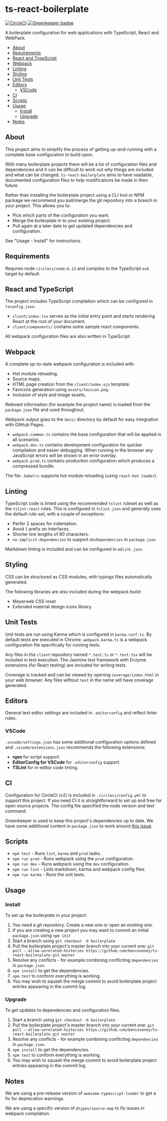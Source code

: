 # ts-react-boilerplate

[![CircleCI](https://circleci.com/gh/bencoveney/ts-react-boilerplate/tree/master.svg?style=shield)](https://circleci.com/gh/bencoveney/ts-react-boilerplate/tree/master)
[![Greenkeeper badge](https://badges.greenkeeper.io/bencoveney/ts-react-boilerplate.svg)](https://greenkeeper.io/)

A boilerplate configuration for web applications with TypeScript, React and
WebPack.

- [About](#about)
- [Requirements](#requirements)
- [React and TypeScript](#react-and-typescript)
- [Webpack](#webpack)
- [Linting](#linting)
- [Styling](#styling)
- [Unit Tests](#unit-tests)
- [Editors](#editors)
  - [VSCode](#vscode)
- [CI](#ci)
- [Scripts](#scripts)
- [Usage](#usage)
  - [Install](#install)
  - [Upgrade](#upgrade)
- [Notes](#notes)

## About

This project aims to simplify the process of getting up-and-running with a
complete base configuration to build upon.

With many boilerplate projects there will be a lot of configuration files and
dependencies and it can be difficult to work out why things are included and
what can be changed. `ts-react-boilerplate` aims to have readable, documented
configuration files to help modifications be made in then future.

Rather than installing the boilerplate project using a CLI tool or NPM package
we recommend you pull/merge the git repository into a branch in your project.
This allows you to:

- Pick which parts of the configuration you want.
- Merge the boilerplate in to your existing project.
- Pull again at a later date to get updated dependencies and configuration.

See "Usage - Install" for instructions.

## Requirements

Requires node `circleci/node:6.13` and compiles to the TypeScript `es6` target
by default.

## React and TypeScript

The project includes TypeScript compilation which can be configured in `tsconfig.json`.

- `client/index.tsx` serves as the initial entry point and starts rendering React
  at the root of your document.
- `client/components/` contains some sample react components.

All webpack configuration files are also written in TypeScript.

## Webpack

A complete up-to-date webpack configuration is included with:

- Hot module reloading.
- Source maps.
- HTML page creation from the `client/index.ejs` template.
- Favicons generation using `assets/favicon.png`.
- Inclusion of style and image assets.

Relevant information (for example the project name) is loaded from the
`package.json` file and used throughout.

Webpack output goes to the `docs/` directory by default for easy integration
with GitHub Pages.

- `webpack.common.ts` contains the base configuration that will be applied in
  all scenarios.
- `webpack.dev.ts` contains development configuration for quicker compilation
  and easier debugging. When running in the browser any JavaScript errors will
  be shown in an error overlay.
- `webpack.prod.ts` contains production configuration which produces a
  compressed bundle.

The file `.babelrc` supports hot module reloading (using `react-hot-loader`).

## Linting

TypeScript code is linted using the recommended `tslint` ruleset as well as the
`tslint-react` rules. This is configured in `tslint.json` and generally uses
the default rule-set, with a couple of exceptions:

- Perfer 2 spaces for indentation.
- Avoid `I` prefix on interfaces.
- Shorter line lengths of 80 characters.
- `no-implicit-dependencies` to support `devDependencies` in `package.json`

Markdown linting is included and can be configured in `mdlint.json`.

## Styling

CSS can be structured as CSS modules, with typings files automatically
generated.

The following libraries are also included during the webpack build:

- Meyerweb CSS reset
- Extended material design icons library.

## Unit Tests

Unit tests are run using Karma which is configured in `karma.conf.ts`. By
default tests are executed in Chrome. `webpack.karma.ts` is a webpack
configuration file specifically for running tests.

Any files in the `client` repository named `*.test.ts` or `*.test.tsx` will be
included in test execution. The Jasmine test framework with Enzyme extensions
(for React testing) are included for writing tests.

Coverage is tracked and can be viewed by opening `coverage/index.html` in your
web browser. Any files without `test` in the name will have coverage generated.

## Editors

General text editor settings are included in `.editorconfig` and reflect linter
rules.

### VSCode

`.vscode/settings.json` has some additional configuration options defined and
`.vscode/extensions.json` recommends the following extensions:

- **npm** for script support.
- **EditorConfig for VSCode** for `.editorconfig` support.
- **TSLint** for in-editor code linting.

## CI

Configuration for CircleCI (v2) is included in `.circleci/config.yml` to support
this project. If you need CI it is straightforward to set up and free for open
source projects. The config file specified the node version and test command.

Greenkeeper is used to keep this project's dependencies up to date. We have
some additional content in `package.json` to work around
[this issue][source-map issue].

## Scripts

- `npm test` - Runs `lint`, `karma` and `prod` tasks.
- `npm run prod` - Runs webpack using the `prod` configuration.
- `npm run dev` - Runs webpack using the `dev` configuration.
- `npm run lint` - Lints markdown, karma and webpack config files.
- `npm run karma` - Runs the unit tests.

## Usage

### Install

To set up the boilerplate in your project:

1. You need a git repository. Create a new one or open an existing one.
2. If you are creating a new project you may want to commit an initial
   `package.json` using `npm init`
3. Start a branch using `git checkout -b boilerplate`
4. Pull the boilerplate project's master branch into your current one:
   `git pull --allow-unrelated-histories
   https://github.com/bencoveney/ts-react-boilerplate.git master`
5. Resolve any conflicts - for example combining conflicting `dependencies` in
   `package.json`.
6. `npm install` to get the dependencies.
7. `npm test` to conform everything is working.
8. You may wish to squash the merge commit to avoid boilerplate project entries
   appearing in the commit log.

### Upgrade

To get updates to dependencies and configuration files:

1. Start a branch using `git checkout -b boilerplate`
2. Pull the boilerplate project's master branch into your current one:
   `git pull --allow-unrelated-histories
   https://github.com/bencoveney/ts-react-boilerplate.git master`
3. Resolve any conflicts - for example combining conflicting `dependencies` in
   `package.json`.
4. `npm install` to get the dependencies.
5. `npm test` to conform everything is working.
6. You may wish to squash the merge commit to avoid boilerplate project entries
   appearing in the commit log.

## Notes

We are using a pre-release version of `awesome-typescript-loader` to get a fix
for deprecation warnings.

We are using a specific version of `@types/source-map` to fix issues in webpack
compilation.

[source-map issue]: https://github.com/DefinitelyTyped/DefinitelyTyped/issues/23649
